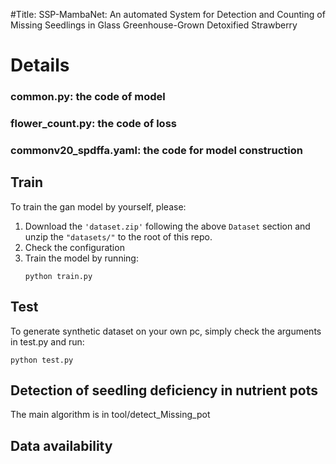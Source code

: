 #Title: SSP-MambaNet: An automated System for Detection and Counting of Missing Seedlings in Glass Greenhouse-Grown Detoxified Strawberry
# Details
### common.py: the code of model 
### flower_count.py: the code of loss
### commonv20_spdffa.yaml: the code for model construction
## Train
To train the gan model by yourself, please: 
1. Download the ```'dataset.zip'``` following the above ```Dataset``` section and unzip the ```"datasets/"``` to the root of this repo.
2. Check the configuration
3. Train the model by running:
    ```
    python train.py
    ```
## Test
To generate synthetic dataset on your own pc, simply check the arguments in test.py and run:
   ```
   python test.py
   ```
## Detection of seedling deficiency in nutrient pots
The main algorithm is in tool/detect_Missing_pot
## Data availability

